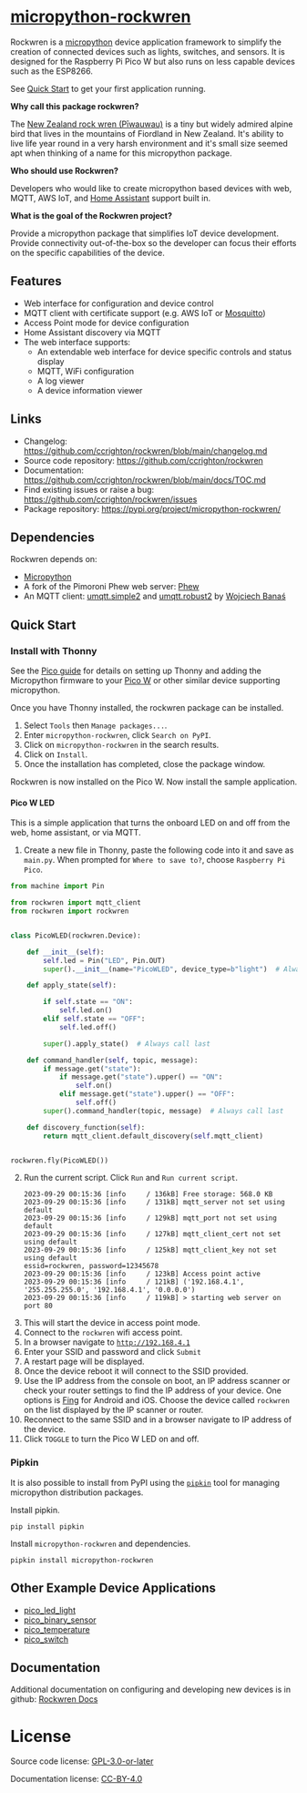 <!--
SPDX-FileCopyrightText: 2023 Charles Crighton <code@crighton.net.nz>

SPDX-License-Identifier: CC-BY-4.0
-->

# [micropython-rockwren](https://github.com/ccrighton/rockwren)

Rockwren is a [micropython](https://micropython.org/) device application framework to simplify the creation of
connected devices such as lights, switches, and sensors.  It is designed for the Raspberry Pi Pico W but also
runs on less capable devices such as the ESP8266.

See [Quick Start](#quick-start) to get your first application running.

**Why call this package rockwren?**

The [New Zealand rock wren (Pīwauwau)](https://www.doc.govt.nz/nature/native-animals/birds/birds-a-z/rock-wren-tuke/)
is a tiny but widely admired alpine bird that lives in the mountains of Fiordland in New Zealand. It's ability to
live life year round in a very harsh environment and it's small size seemed apt when thinking of a name for this
micropython package.

**Who should use Rockwren?**

Developers who would like to create micropython based devices with web, MQTT, AWS IoT, and
[Home Assistant](https://www.home-assistant.io/) support built in.

**What is the goal of the Rockwren project?**

Provide a micropython package that simplifies IoT device development.  Provide connectivity
out-of-the-box so the developer can focus their efforts on the specific capabilities of the device.

## Features

- Web interface for configuration and device control
- MQTT client with certificate support (e.g. AWS IoT or [Mosquitto](https://mosquitto.org/))
- Access Point mode for device configuration
- Home Assistant discovery via MQTT
- The web interface supports:
  - An extendable web interface for device specific controls and status display
  - MQTT, WiFi configuration
  - A log viewer
  - A device information viewer

## Links
- Changelog: https://github.com/ccrighton/rockwren/blob/main/changelog.md
- Source code repository: https://github.com/ccrighton/rockwren
- Documentation: https://github.com/ccrighton/rockwren/blob/main/docs/TOC.md
- Find existing issues or raise a bug: https://github.com/ccrighton/rockwren/issues
- Package repository: https://pypi.org/project/micropython-rockwren/

## Dependencies
Rockwren depends on:
- [Micropython](https://micropython.org)
- A fork of the Pimoroni Phew web server: [Phew](https://github.com/ccrighton/phew)
- An MQTT client: [umqtt.simple2](https://github.com/fizista/micropython-umqtt.simple2) and [umqtt.robust2](https://github.com/fizista/micropython-umqtt.robust2) by [Wojciech Banaś](https://github.com/fizista)

## Quick Start

### Install with Thonny

See the [Pico guide](https://projects.raspberrypi.org/en/projects/introduction-to-the-pico)
for details on setting up Thonny and adding the Micropython firmware to your [Pico W](https://www.raspberrypi.com/documentation/microcontrollers/raspberry-pi-pico.html) or other similar device supporting micropython.

Once you have Thonny installed, the rockwren package can be installed.

1. Select ```Tools``` then ```Manage packages...```.
2. Enter ```micropython-rockwren```, click ```Search on PyPI```.
3. Click on ```micropython-rockwren``` in the search results.
4. Click on ```Install```.
5. Once the installation has completed, close the package window.

Rockwren is now installed on the Pico W.  Now install the sample application.

#### Pico W LED

This is a simple application that turns the onboard LED on and off from the web, home assistant, or via MQTT.

1. Create a new file in Thonny, paste the following code into it and save as ```main.py```.  When prompted for ```Where to save to?```, choose ```Raspberry Pi Pico```.
```python
from machine import Pin

from rockwren import mqtt_client
from rockwren import rockwren


class PicoWLED(rockwren.Device):

    def __init__(self):
        self.led = Pin("LED", Pin.OUT)
        super().__init__(name="PicoWLED", device_type=b"light")  # Always call last

    def apply_state(self):

        if self.state == "ON":
            self.led.on()
        elif self.state == "OFF":
            self.led.off()

        super().apply_state()  # Always call last

    def command_handler(self, topic, message):
        if message.get("state"):
            if message.get("state").upper() == "ON":
                self.on()
            elif message.get("state").upper() == "OFF":
                self.off()
        super().command_handler(topic, message)  # Always call last

    def discovery_function(self):
        return mqtt_client.default_discovery(self.mqtt_client)


rockwren.fly(PicoWLED())
```
2. Run the current script. Click ```Run``` and ```Run current script```.
   ```
   2023-09-29 00:15:36 [info     / 136kB] Free storage: 568.0 KB
   2023-09-29 00:15:36 [info     / 131kB] mqtt_server not set using default
   2023-09-29 00:15:36 [info     / 129kB] mqtt_port not set using default
   2023-09-29 00:15:36 [info     / 127kB] mqtt_client_cert not set using default
   2023-09-29 00:15:36 [info     / 125kB] mqtt_client_key not set using default
   essid=rockwren, password=12345678
   2023-09-29 00:15:36 [info     / 123kB] Access point active
   2023-09-29 00:15:36 [info     / 121kB] ('192.168.4.1', '255.255.255.0', '192.168.4.1', '0.0.0.0')
   2023-09-29 00:15:36 [info     / 119kB] > starting web server on port 80
   ```
3. This will start the device in access point mode.
4. Connect to the ```rockwren``` wifi access point.
5. In a browser navigate to [```http://192.168.4.1```](http://192.168.4.1)
6. Enter your SSID and password and click ```Submit```
7. A restart page will be displayed.
7. Once the device reboot it will connect to the SSID provided.
8. Use the IP address from the console on boot, an IP address scanner or check your router settings to find the IP
   address of your device.  One options is [Fing](https://www.fing.com/) for Android and iOS.  Choose the device called ```rockwren``` on the list displayed by the IP scanner or router.
9. Reconnect to the same SSID and in a browser navigate to IP address of the device.
10. Click ```TOGGLE``` to turn the Pico W LED on and off.

### Pipkin

It is also possible to install from PyPI using the [```pipkin```](https://pypi.org/project/pipkin/) tool for managing micropython distribution packages.

Install pipkin.
```commandline
pip install pipkin
```
Install ```micropython-rockwren``` and dependencies.
```commandline
pipkin install micropython-rockwren
```


## Other Example Device Applications
  - [pico_led_light](https://github.com/ccrighton/rockwren/blob/main/examples/pico_led_light)
  - [pico_binary_sensor](https://github.com/ccrighton/rockwren/blob/main/examples/pico_binary_sensor)
  - [pico_temperature](https://github.com/ccrighton/rockwren/blob/main/examples/pico_temperature)
  - [pico_switch](https://github.com/ccrighton/rockwren/blob/main/examples/pico_switch)

## Documentation

Additional documentation on configuring and developing new devices is in github: [Rockwren Docs](https://github.com/ccrighton/rockwren/blob/main/docs/TOC.md)

# License

Source code license: [GPL-3.0-or-later](https://spdx.org/licenses/GPL-3.0-or-later.html)

Documentation license: [CC-BY-4.0](https://spdx.org/licenses/CC-BY-4.0.html)
